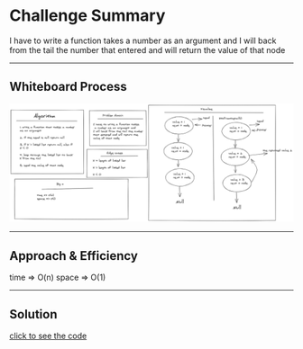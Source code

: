 # Challenge Summary
<!-- Description of the challenge -->

I have to write a function takes 
 a number as an argument and 
I will back from the tail the number 
that entered and will return the 
value of that node  

---

## Whiteboard Process
<!-- Embedded whiteboard image -->
![ch06](../img/ch07.png)

---

## Approach & Efficiency
<!-- What approach did you take? Why? What is the Big O space/time for this approach? -->

time => O(n)
space => O(1)


---

## Solution
<!-- Show how to run your code, and examples of it in action -->

[click to see the code](./code-challenges/)